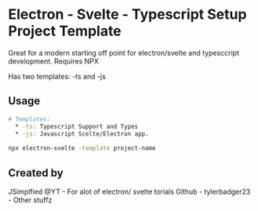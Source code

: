 # Electron - Svelte - Typescript Setup Project Template
Great for a modern starting off point for electron/svelte and typesccript development. Requires NPX

Has two templates:
-ts and -js

## Usage
```bash
# Templates:
  * -ts: Typescript Support and Types
  * -js: Javascript Scelte/Electron app.
  
npx electron-svelte -template project-name
```


## Created by 
JSimplfied @YT -  For alot of electron/ svelte torials
Github - tylerbadger23 - Other stuffz
